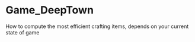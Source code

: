 # Game_DeepTown
How to compute the most efficient crafting items, depends on your current state of game
